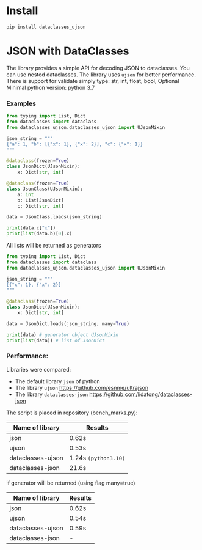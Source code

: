 # Install

`pip install dataclasses_ujson`

# JSON with DataClasses 

The library provides a simple API for decoding JSON to dataclasses.
You can use nested dataclasses. The library uses `ujson` for better performance.
There is support for validate simply type: str, int, float, bool, Optional
Minimal python version: python 3.7

### Examples

```python
from typing import List, Dict
from dataclasses import dataclass
from dataclasses_ujson.dataclasses_ujson import UJsonMixin

json_string = """
{"a": 1, "b": [{"x": 1}, {"x": 2}], "c": {"x": 1}}
"""

@dataclass(frozen=True)
class JsonDict(UJsonMixin):
    x: Dict[str, int]

@dataclass(frozen=True)
class JsonClass(UJsonMixin):
    a: int
    b: List[JsonDict]
    c: Dict[str, int]

data = JsonClass.loads(json_string)

print(data.c["x"])
print(list(data.b)[0].x)

```

All lists will be returned as generators

```python
from typing import List, Dict
from dataclasses import dataclass
from dataclasses_ujson.dataclasses_ujson import UJsonMixin

json_string = """
[{"x": 1}, {"x": 2}]
"""

@dataclass(frozen=True)
class JsonDict(UJsonMixin):
    x: Dict[str, int]

data = JsonDict.loads(json_string, many=True)

print(data) # generator object UJsonMixin
print(list(data)) # list of JsonDict

```

### Performance:

Libraries were compared:

* The default library `json` of python
* The library `ujson` https://github.com/esnme/ultrajson
* The library `dataclasses-json` https://github.com/lidatong/dataclasses-json

The script is placed in repository (bench_marks.py):


|Name of library|Results|
|---------------|-------|
|json           |0.62s|
|ujson          |0.53s|
|dataclasses-ujson    |1.24s `(python3.10)`|
|dataclasses-json    |21.6s|

if generator will be returned (using flag many=true)

|Name of library|Results|
|---------------|-------|
|json           |0.62s|
|ujson          |0.54s|
|dataclasses-ujson    |0.59s|
|dataclasses-json    |-|

